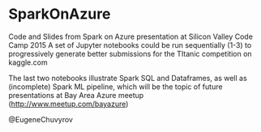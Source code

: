 # SparkOnAzure
Code and Slides from Spark on Azure presentation at Silicon Valley Code Camp 2015
A set of Jupyter notebooks could be run sequentially (1-3) to progressively generate better submissions for the TItanic competition on kaggle.com

The last two notebooks illustrate Spark SQL and Dataframes, as well as (incomplete) Spark ML pipeline, which will be the topic of future presentations at Bay Area Azure meetup (http://www.meetup.com/bayazure)

@EugeneChuvyrov

